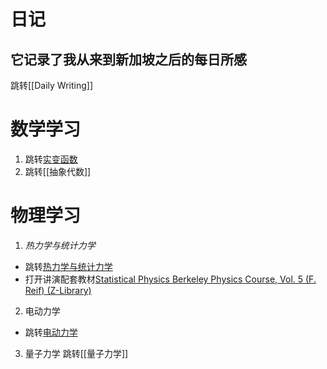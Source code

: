 # 日记
## 它记录了我从来到新加坡之后的每日所感
 跳转[[Daily Writing]]

# **数学学习**
1. 跳转[实变函数](实变函数.md)
2. 跳转[[抽象代数]]
# **物理学习**
1. *热力学与统计力学*
- 跳转[热力学与统计力学](Statistic%20physics.md)
- 打开讲演配套教材[Statistical Physics Berkeley Physics Course, Vol. 5 (F. Reif) (Z-Library)](obsidian://open?vault=Minstrel&file=Physics%2FStatistic%20physics%2Fsyc%2FStatistical%20Physics%20Berkeley%20Physics%20Course%2C%20Vol.%205%20(F.%20Reif)%20(Z-Library).pdf)
2. 电动力学
-  跳转[电动力学](obsidian://open?vault=Minstrel&file=Physics%2F%E7%94%B5%E5%8A%A8%E5%8A%9B%E5%AD%A6%2F%E7%94%B5%E5%8A%A8%E5%8A%9B%E5%AD%A6)
3. 量子力学
跳转[[量子力学]]

